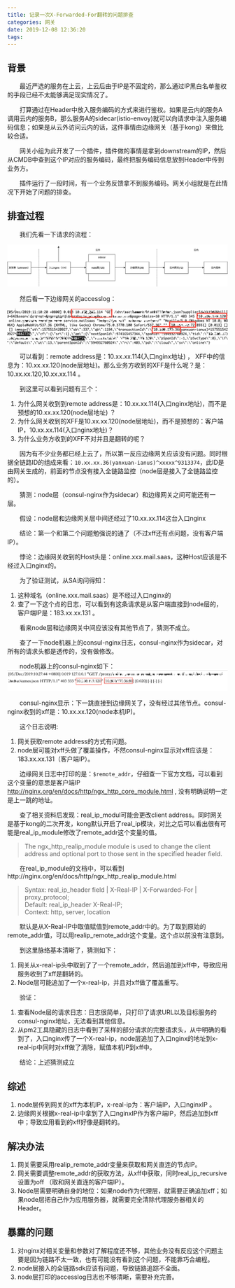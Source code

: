 ```yaml
---
title: 记录一次X-Forwarded-For翻转的问题排查
categories: 网关
date: 2019-12-08 12:36:20
tags:
---
```

## 背景

 &emsp;&emsp;最近严选的服务在上云，上云后由于IP是不固定的，那么通过IP黑白名单鉴权的手段已经不太能够满足现实情况了。  

&emsp;&emsp;打算通过在Header中放入服务编码的方式来进行鉴权。如果是云内的服务A调用云内的服务B，那么服务A的sidecar(istio-envoy)就可以向请求中注入服务编码信息；如果是从云外访问云内的话，这件事情由边缘网关（基于kong）来做比较合适。

&emsp;&emsp;网关小组为此开发了一个插件，插件做的事情是拿到downstream的IP，然后从CMDB中查到这个IP对应的服务编码，最终把服务编码信息放到Header中传到业务方。  

&emsp;&emsp;插件运行了一段时间，有一个业务反馈拿不到服务编码。网关小组就是在此情况下开始了问题的排查。


## 排查过程

&emsp;&emsp;我们先看一下请求的流程：

![请求流程](/images/2019120700.png)


&emsp;&emsp;然后看一下边缘网关的accesslog：  

![边缘网关accesslog日志](/images/2019120701.jpg)

&emsp;&emsp;可以看到：remote address是：10.xx.xx.114(入口nginx地址) ， XFF中的信息为：10.xx.xx.120(node层地址)。那么业务方收到的XFF是什么呢？是：10.xx.xx.120,10.xx.xx.114 。

&emsp;&emsp;到这里可以看到问题有三个：
1. 为什么网关收到到remote address是：10.xx.xx.114(入口nginx地址)，而不是预想的10.xx.xx.120(node层地址) ？
2. 为什么网关收到的XFF是10.xx.xx.120(node层地址)，而不是预想的：客户端IP，10.xx.xx.114(入口nginx地址)？
3. 为什么业务方收到的XFF不对并且是翻转的呢？

&emsp;&emsp;因为有不少业务都已经上云了，所以第一反应边缘网关应该没有问题。同时根据全链路ID的组成来看：```10.xx.xx.36(yanxuan-ianus)^xxxxx^9313374```，此ID是由网关生成的，前面的节点没有接入全链路监控（node层是接入了全链路监控的）。  

&emsp;&emsp;猜测：node层（consul-nginx作为sidecar）和边缘网关之间可能还有一层。  

&emsp;&emsp;假设：node层和边缘网关层中间还经过了10.xx.xx.114这台入口nginx

&emsp;&emsp;结论：第一个和第二个问题勉强说的通了（不过xff还有点问题，没有客户端IP）。

&emsp;&emsp;悖论：边缘网关收到的Host头是：online.xxx.mail.saas，这种Host应该是不经过入口nginx的。

&emsp;&emsp;为了验证测试，从SA询问得知：
1. 这种域名（online.xxx.mail.saas）是不经过入口nginx的
2. 查了一下这个点的日志，可以看到有这条请求是从客户端直接到node层的，客户端IP是：183.xx.xx.131 。

&emsp;&emsp;看来node层和边缘网关中间应该没有其他节点了，猜测不成立。  

&emsp;&emsp;查了一下node机器上的consul-nginx日志，consul-nginx作为sidecar，对所有的请求头都是透传的，没有做修改。

&emsp;&emsp;node机器上的consul-nginx如下：  
![consul-nginx日志](/images/2019120702.jpg)

&emsp;&emsp;consul-nginx显示：下一跳直接到边缘网关了，没有经过其他节点。consul-nginx收到的xff是：10.xx.xx.120(node本机IP)。

&emsp;&emsp;这个日志说明:

1. 网关获取remote address的方式有问题。
2. node层可能对xff头做了覆盖操作，不然consul-nginx显示对xff应该是：183.xx.xx.131（客户端IP）。

&emsp;&emsp;边缘网关日志中打印的是：```$remote_addr```，仔细查一下官方文档，可以看到这个变量的意思是客户端IP http://nginx.org/en/docs/http/ngx_http_core_module.html , 没有明确说明一定是上一跳的地址。  

&emsp;&emsp;查了相关资料后发现：real_ip_modul可能会更改client address。同时网关是基于kong的二次开发，kong默认开启了real_ip模块，对比之后可以看出很有可能是real_ip_module修改了remote_addr这个变量的值。

> The ngx_http_realip_module module is used to change the client address and optional port to those sent in the specified header field.

&emsp;&emsp;在real_ip_module的文档中，可以看到http://nginx.org/en/docs/http/ngx_http_realip_module.html 

> Syntax:	real_ip_header field | X-Real-IP | X-Forwarded-For | proxy_protocol;  
> Default:	real_ip_header X-Real-IP;  
> Context:	http, server, location  

&emsp;&emsp;默认是从X-Real-IP中取值赋值到remote_addr中的。为了取到原始的remote_addr值，可以用realip_remote_addr这个变量。这个点以前没有注意到。

&emsp;&emsp;到这里脉络基本清晰了，猜测如下：
1. 网关从x-real-ip头中取到了了一个remote_addr，然后追加到xff中，导致应用服务收到了xff是翻转的。
2. Node层可能追加了一个x-real-ip，并且对xff做了覆盖重写。

&emsp;&emsp;验证：  
1. 查看Node层的请求日志：日志很简单，只打印了请求URL以及目标服务的consul-nginx地址，无法看到其他信息。
2. 从pm2工具隐藏的日志中看到了采样的部分请求的完整请求头，从中明确的看到了，入口nginx传了一个X-real-ip，node层追加了入口nginx的地址到x-real-ip中同时对xff做了清除，赋值本机IP到xff中。

&emsp;&emsp;结论：上述猜测成立

## 综述

1. node层传到网关的xff为本机IP，x-real-ip为：客户端IP，入口nginxIP 。
2. 边缘网关根据x-real-ip中拿到了入口nginxIP作为客户端IP，然后追加到xff中；导致应用看到的xff好像是翻转的。

## 解决办法
1. 网关需要采用realip_remote_addr变量来获取和网关直连的节点IP。
2. 网关需要调整remote_addr的获取方法，从xff中获取，同时real_ip_recursive设置为off （取和网关直连的客户端IP）。
3. Node层需要明确自身的地位：如果node作为代理层，就需要正确追加xff；如果node层把自己作为应用服务器，就需要完全清除代理服务器相关的Header。

## 暴露的问题

1. 对nginx对相关变量和参数对了解程度还不够，其他业务没有反应这个问题主要是因为链路不太一致，也有可能没有看到这个问题，不能靠巧合编程。
2. node层接入的全链路sdk应该有问题，导致链路追踪不全面。
3. node层打印的accesslog日志也不够清晰，需要补充完善。

